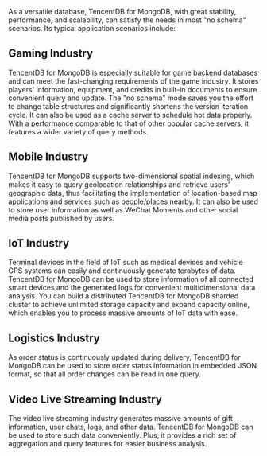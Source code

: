 As a versatile database, TencentDB for MongoDB, with great stability, performance, and scalability, can satisfy the needs in most "no schema" scenarios. Its typical application scenarios include:

## Gaming Industry
TencentDB for MongoDB is especially suitable for game backend databases and can meet the fast-changing requirements of the game industry. It stores players' information, equipment, and credits in built-in documents to ensure convenient query and update. The "no schema" mode saves you the effort to change table structures and significantly shortens the version iteration cycle.
It can also be used as a cache server to schedule hot data properly. With a performance comparable to that of other popular cache servers, it features a wider variety of query methods.

## Mobile Industry
TencentDB for MongoDB supports two-dimensional spatial indexing, which makes it easy to query geolocation relationships and retrieve users' geographic data, thus facilitating the implementation of location-based map applications and services such as people/places nearby. It can also be used to store user information as well as WeChat Moments and other social media posts published by users.

## IoT Industry
Terminal devices in the field of IoT such as medical devices and vehicle GPS systems can easily and continuously generate terabytes of data. TencentDB for MongoDB can be used to store information of all connected smart devices and the generated logs for convenient multidimensional data analysis. You can build a distributed TencentDB for MongoDB sharded cluster to achieve unlimited storage capacity and expand capacity online, which enables you to process massive amounts of IoT data with ease.

## Logistics Industry
As order status is continuously updated during delivery, TencentDB for MongoDB can be used to store order status information in embedded JSON format, so that all order changes can be read in one query.

## Video Live Streaming Industry
The video live streaming industry generates massive amounts of gift information, user chats, logs, and other data. TencentDB for MongoDB can be used to store such data conveniently. Plus, it provides a rich set of aggregation and query features for easier business analysis.
